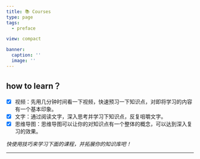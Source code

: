 ```yaml
---
title: 📚 Courses
type: page
tags:
  - preface

view: compact

banner:
  caption: ''
  image: ''
---
```


## how to learn？

- [x] 视频：先用几分钟时间看一下视频，快速预习一下知识点，对即将学习的内容有一个基本印象。
- [x] 文字：通过阅读文字，深入思考并学习下知识点，反复咀嚼文字。
- [x] 思维导图：思维导图可以让你的对知识点有一个整体的概念，可以达到深入复习的效果。

_快使用技巧来学习下面的课程，并拓展你的知识库吧！_

---